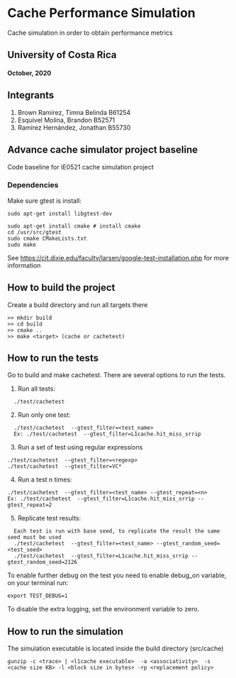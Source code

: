# Cache Performance Simulation
 Cache simulation in order to obtain performance metrics

## University of Costa Rica
#### October, 2020


## Integrants
1. Brown Ramírez, Timna Belinda  B61254
2. Esquivel Molina, Brandon B52571
3. Ramírez Hernández, Jonathan B55730


## Advance cache simulator project baseline

Code baseline for IE0521 cache simulation project

### Dependencies
Make sure gtest is install:
```
sudo apt-get install libgtest-dev

sudo apt-get install cmake # install cmake
cd /usr/src/gtest
sudo cmake CMakeLists.txt
sudo make
```
See https://cit.dixie.edu/faculty/larsen/google-test-installation.php for more information

## How to build the project
Create a build directory and run all targets there
```
>> mkdir build
>> cd build
>> cmake ..
>> make <target> (cache or cachetest)
```
## How to run the tests
Go to build and make cachetest. There are several options to run the tests.

1. Run all tests:
```
  ./test/cachetest
```
2. Run only one test:
```
  ./test/cachetest  --gtest_filter=<test_name>
  Ex: ./test/cachetest  --gtest_filter=L1cache.hit_miss_srrip
```
3. Run a set of test using regular expressions
```
./test/cachetest  --gtest_filter=<regexp>
./test/cachetest  --gtest_filter=VC*
```
4. Run a test n times:
```
./test/cachetest  --gtest_filter=<test_name> --gtest_repeat=<n>
Ex: ./test/cachetest  --gtest_filter=L1cache.hit_miss_srrip --gtest_repeat=2
```
5. Replicate test results:
```
  Each test is run with base seed, to replicate the result the same seed must be used
  ./test/cachetest  --gtest_filter=<test_name> --gtest_random_seed=<test_seed>
  ./test/cachetest  --gtest_filter=L1cache.hit_miss_srrip --gtest_random_seed=2126
```  
To enable further debug on the test you need to enable debug_on variable, on your terminal
run:
```
export TEST_DEBUG=1
```
To disable the extra logging, set the  environment variable to zero.

## How to run the simulation
The simulation executable is located inside the build directory (src/cache)
```
gunzip -c <trace> | <l1cache executable>  -a <associativity>  -s <cache size KB> -l <block size in bytes> -rp <replacement policy>
```

